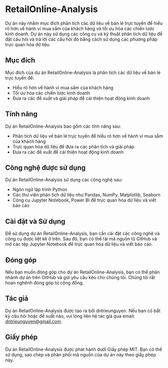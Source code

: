 # RetailOnline-Analysis

Dự án này nhằm mục đích phân tích các dữ liệu về bán lẻ trực tuyến để hiểu rõ hơn về hành vi mua sắm của khách hàng và tối ưu hóa các chiến lược kinh doanh. Dự án này sử dụng các công cụ và kỹ thuật phân tích dữ liệu để đặt câu hỏi và trả lời các câu hỏi đó bằng cách sử dụng các phương pháp trực quan hóa dữ liệu.

## Mục đích

Mục đích của dự án RetailOnline-Analysis là phân tích các dữ liệu về bán lẻ trực tuyến để:

- Hiểu rõ hơn về hành vi mua sắm của khách hàng
- Tối ưu hóa các chiến lược kinh doanh
- Đưa ra các đề xuất và giải pháp để cải thiện hoạt động kinh doanh

## Tính năng

Dự án RetailOnline-Analysis bao gồm các tính năng sau:

- Phân tích dữ liệu về bán lẻ trực tuyến để hiểu rõ hơn về hành vi mua sắm của khách hàng
- Trực quan hóa dữ liệu để đưa ra các phân tích và giải pháp
- Đưa ra các đề xuất để cải thiện hoạt động kinh doanh

## Công nghệ được sử dụng

Dự án RetailOnline-Analysis sử dụng các công nghệ sau:

- Ngôn ngữ lập trình Python
- Các thư viện phân tích dữ liệu như Pandas, NumPy, Matplotlib, Seaborn
- Công cụ Jupyter Notebook, Power BI để trực quan hóa dữ liệu và viết báo cáo

## Cài đặt và Sử dụng

Để sử dụng dự án RetailOnline-Analysis, bạn cần cài đặt các công nghệ và công cụ được liệt kê ở trên. Sau đó, bạn có thể tải mã nguồn từ GitHub và mở các tệp Jupyter Notebook để trực quan hóa dữ liệu và viết báo cáo.

## Đóng góp

Nếu bạn muốn đóng góp cho dự án RetailOnline-Analysis, bạn có thể phân nhánh dự án trên GitHub và gửi yêu cầu kéo cho chúng tôi. Chúng tôi rất hoan nghênh đóng góp từ cộng đồng.

## Tác giả

Dự án RetailOnline-Analysis được tạo ra bởi dntrieunguyen. Nếu bạn có bất kỳ câu hỏi hoặc đề xuất nào, vui lòng liên hệ tác giả qua email: dntrieunguyen@gmail.com.

## Giấy phép

Dự án RetailOnline-Analysis được phát hành dưới Giấy phép MIT. Bạn có thể sử dụng, sao chép và phân phối mã nguồn của dự án này theo giấy phép này.
